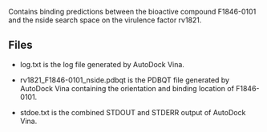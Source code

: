 Contains binding predictions between the bioactive compound F1846-0101 and the nside search space on the virulence factor rv1821.

## Files

- log.txt is the log file generated by AutoDock Vina.

- rv1821_F1846-0101_nside.pdbqt is the PDBQT file generated by AutoDock Vina containing the orientation and binding location of F1846-0101.

- stdoe.txt is the combined STDOUT and STDERR output of AutoDock Vina.

